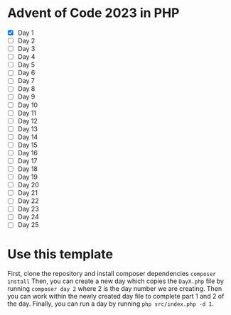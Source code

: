 # Advent of Code 2023 in PHP

- [x] Day 1
- [ ] Day 2
- [ ] Day 3
- [ ] Day 4
- [ ] Day 5
- [ ] Day 6
- [ ] Day 7
- [ ] Day 8
- [ ] Day 9
- [ ] Day 10
- [ ] Day 11
- [ ] Day 12
- [ ] Day 13
- [ ] Day 14
- [ ] Day 15
- [ ] Day 16
- [ ] Day 17
- [ ] Day 18
- [ ] Day 19
- [ ] Day 20
- [ ] Day 21
- [ ] Day 22
- [ ] Day 23
- [ ] Day 24
- [ ] Day 25

# Use this template
First, clone the repository and install composer dependencies `composer install`
Then, you can create a new day which copies the `DayX.php` file by running `composer day 2` where 2 is the day number we are creating.
Then you can work within the newly created day file to complete part 1 and 2 of the day.
Finally, you can run a day by running `php src/index.php -d 1`.
